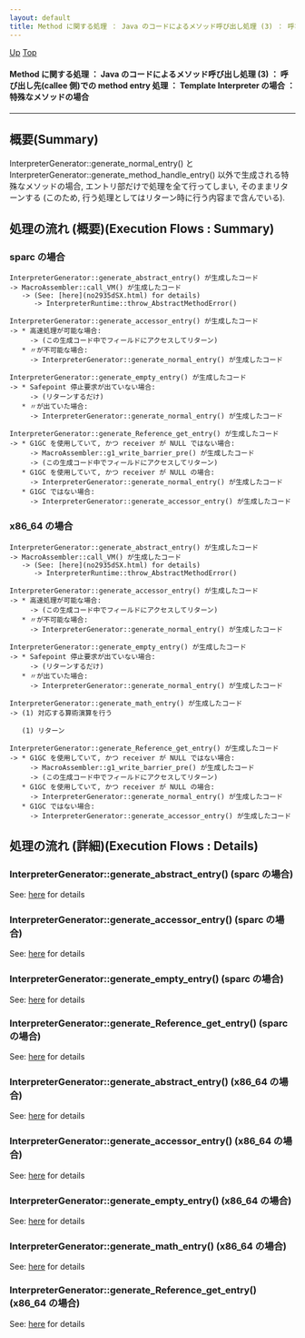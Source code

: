 ```yaml
---
layout: default
title: Method に関する処理 ： Java のコードによるメソッド呼び出し処理 (3) ： 呼び出し先(callee 側)での method entry 処理 ： Template Interpreter の場合 ： 特殊なメソッドの場合
---
```

[Up](noQH79ZxNb.html) [Top](../index.html)

#### Method に関する処理 ： Java のコードによるメソッド呼び出し処理 (3) ： 呼び出し先(callee 側)での method entry 処理 ： Template Interpreter の場合 ： 特殊なメソッドの場合

--- 
## 概要(Summary)
InterpreterGenerator::generate_normal_entry() と
InterpreterGenerator::generate_method_handle_entry() 以外で生成される特殊なメソッドの場合,
エントリ部だけで処理を全て行ってしまい, そのままリターンする
(このため, 行う処理としてはリターン時に行う内容まで含んでいる).


## 処理の流れ (概要)(Execution Flows : Summary)
### sparc の場合
```
InterpreterGenerator::generate_abstract_entry() が生成したコード
-> MacroAssembler::call_VM() が生成したコード
   -> (See: [here](no2935dSX.html) for details)
      -> InterpreterRuntime::throw_AbstractMethodError()

InterpreterGenerator::generate_accessor_entry() が生成したコード
-> * 高速処理が可能な場合:
     -> (この生成コード中でフィールドにアクセスしてリターン)
   * 〃が不可能な場合:
     -> InterpreterGenerator::generate_normal_entry() が生成したコード

InterpreterGenerator::generate_empty_entry() が生成したコード
-> * Safepoint 停止要求が出ていない場合:
     -> (リターンするだけ)
   * 〃が出ていた場合:
     -> InterpreterGenerator::generate_normal_entry() が生成したコード

InterpreterGenerator::generate_Reference_get_entry() が生成したコード
-> * G1GC を使用していて, かつ receiver が NULL ではない場合:
     -> MacroAssembler::g1_write_barrier_pre() が生成したコード
     -> (この生成コード中でフィールドにアクセスしてリターン)
   * G1GC を使用していて, かつ receiver が NULL の場合:
     -> InterpreterGenerator::generate_normal_entry() が生成したコード
   * G1GC ではない場合:
     -> InterpreterGenerator::generate_accessor_entry() が生成したコード
```


### x86_64 の場合
```
InterpreterGenerator::generate_abstract_entry() が生成したコード
-> MacroAssembler::call_VM() が生成したコード
   -> (See: [here](no2935dSX.html) for details)
      -> InterpreterRuntime::throw_AbstractMethodError()

InterpreterGenerator::generate_accessor_entry() が生成したコード
-> * 高速処理が可能な場合:
     -> (この生成コード中でフィールドにアクセスしてリターン)
   * 〃が不可能な場合:
     -> InterpreterGenerator::generate_normal_entry() が生成したコード

InterpreterGenerator::generate_empty_entry() が生成したコード
-> * Safepoint 停止要求が出ていない場合:
     -> (リターンするだけ)
   * 〃が出ていた場合:
     -> InterpreterGenerator::generate_normal_entry() が生成したコード

InterpreterGenerator::generate_math_entry() が生成したコード
-> (1) 対応する算術演算を行う

   (1) リターン

InterpreterGenerator::generate_Reference_get_entry() が生成したコード
-> * G1GC を使用していて, かつ receiver が NULL ではない場合:
     -> MacroAssembler::g1_write_barrier_pre() が生成したコード
     -> (この生成コード中でフィールドにアクセスしてリターン)
   * G1GC を使用していて, かつ receiver が NULL の場合:
     -> InterpreterGenerator::generate_normal_entry() が生成したコード
   * G1GC ではない場合:
     -> InterpreterGenerator::generate_accessor_entry() が生成したコード
```




## 処理の流れ (詳細)(Execution Flows : Details)
### InterpreterGenerator::generate_abstract_entry() (sparc の場合)
See: [here](no3059fUB.html) for details
### InterpreterGenerator::generate_accessor_entry() (sparc の場合)
See: [here](no30595oN.html) for details
### InterpreterGenerator::generate_empty_entry() (sparc の場合)
See: [here](no3059gAs.html) for details
### InterpreterGenerator::generate_Reference_get_entry() (sparc の場合)
See: [here](no9282n7I.html) for details

### InterpreterGenerator::generate_abstract_entry() (x86_64 の場合)
See: [here](no3059seH.html) for details
### InterpreterGenerator::generate_accessor_entry() (x86_64 の場合)
See: [here](no3059T9Z.html) for details
### InterpreterGenerator::generate_empty_entry() (x86_64 の場合)
See: [here](no3059tKy.html) for details
### InterpreterGenerator::generate_math_entry() (x86_64 の場合)
See: [here](no3059GzT.html) for details
### InterpreterGenerator::generate_Reference_get_entry() (x86_64 の場合)
See: [here](no92824XT.html) for details







